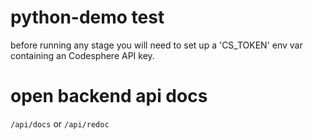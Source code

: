 # python-demo test

before running any stage you will need to set up a 'CS_TOKEN' env var containing an Codesphere API key.

# open backend api docs

`/api/docs` or `/api/redoc`

